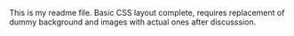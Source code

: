 This is my readme file.
Basic CSS layout complete, requires replacement of dummy background and images with actual ones after discusssion.
